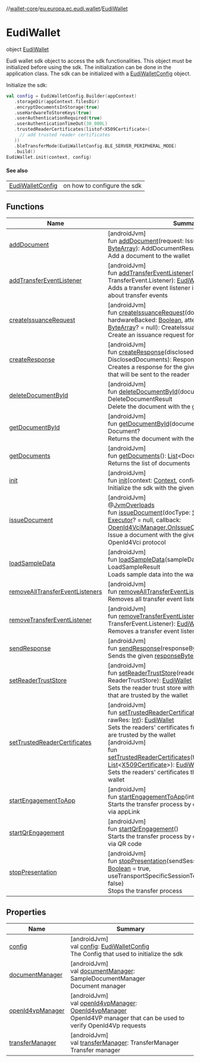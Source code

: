 //[wallet-core](../../../index.md)/[eu.europa.ec.eudi.wallet](../index.md)/[EudiWallet](index.md)

# EudiWallet

object [EudiWallet](index.md)

Eudi wallet sdk object to access the sdk functionalities. This object must be initialized before
using the sdk. The initialization can be done in the application class. The sdk can be initialized
with a [EudiWalletConfig](../-eudi-wallet-config/index.md) object.

Initialize the sdk:

```kotlin
val config = EudiWalletConfig.Builder(appContext)
   .storageDir(appContext.filesDir)
   .encryptDocumentsInStorage(true)
   .useHardwareToStoreKeys(true)
   .userAuthenticationRequired(true)
   .userAuthenticationTimeOut(30_000L)
   .trustedReaderCertificates(listof<X509Certificate>(
     // add trusted reader certificates
   ))
   .bleTransferMode(EudiWalletConfig.BLE_SERVER_PERIPHERAL_MODE)
   .build()
EudiWallet.init(context, config)
```

#### See also

|                                                     |                             |
|-----------------------------------------------------|-----------------------------|
| [EudiWalletConfig](../-eudi-wallet-config/index.md) | on how to configure the sdk |

## Functions

| Name                                                                      | Summary                                                                                                                                                                                                                                                                                                                                                                                                                                                                                                                                                                                                                                                                                                                                                                                                         |
|---------------------------------------------------------------------------|-----------------------------------------------------------------------------------------------------------------------------------------------------------------------------------------------------------------------------------------------------------------------------------------------------------------------------------------------------------------------------------------------------------------------------------------------------------------------------------------------------------------------------------------------------------------------------------------------------------------------------------------------------------------------------------------------------------------------------------------------------------------------------------------------------------------|
| [addDocument](add-document.md)                                            | [androidJvm]<br>fun [addDocument](add-document.md)(request: IssuanceRequest, data: [ByteArray](https://kotlinlang.org/api/latest/jvm/stdlib/kotlin/-byte-array/index.html)): AddDocumentResult<br>Add a document to the wallet                                                                                                                                                                                                                                                                                                                                                                                                                                                                                                                                                                                  |
| [addTransferEventListener](add-transfer-event-listener.md)                | [androidJvm]<br>fun [addTransferEventListener](add-transfer-event-listener.md)(listener: TransferEvent.Listener): [EudiWallet](index.md)<br>Adds a transfer event listener in order to be notified about transfer events                                                                                                                                                                                                                                                                                                                                                                                                                                                                                                                                                                                        |
| [createIssuanceRequest](create-issuance-request.md)                       | [androidJvm]<br>fun [createIssuanceRequest](create-issuance-request.md)(docType: [String](https://kotlinlang.org/api/latest/jvm/stdlib/kotlin/-string/index.html), hardwareBacked: [Boolean](https://kotlinlang.org/api/latest/jvm/stdlib/kotlin/-boolean/index.html), attestationChallenge: [ByteArray](https://kotlinlang.org/api/latest/jvm/stdlib/kotlin/-byte-array/index.html)? = null): CreateIssuanceRequestResult<br>Create an issuance request for the given [docType](create-issuance-request.md)                                                                                                                                                                                                                                                                                                    |
| [createResponse](create-response.md)                                      | [androidJvm]<br>fun [createResponse](create-response.md)(disclosedDocuments: DisclosedDocuments): ResponseResult<br>Creates a response for the given [disclosedDocuments](create-response.md) that will be sent to the reader                                                                                                                                                                                                                                                                                                                                                                                                                                                                                                                                                                                   |
| [deleteDocumentById](delete-document-by-id.md)                            | [androidJvm]<br>fun [deleteDocumentById](delete-document-by-id.md)(documentId: DocumentId): DeleteDocumentResult<br>Delete the document with the given [documentId](delete-document-by-id.md)                                                                                                                                                                                                                                                                                                                                                                                                                                                                                                                                                                                                                   |
| [getDocumentById](get-document-by-id.md)                                  | [androidJvm]<br>fun [getDocumentById](get-document-by-id.md)(documentId: DocumentId): Document?<br>Returns the document with the given [documentId](get-document-by-id.md)                                                                                                                                                                                                                                                                                                                                                                                                                                                                                                                                                                                                                                      |
| [getDocuments](get-documents.md)                                          | [androidJvm]<br>fun [getDocuments](get-documents.md)(): [List](https://kotlinlang.org/api/latest/jvm/stdlib/kotlin.collections/-list/index.html)&lt;Document&gt;<br>Returns the list of documents                                                                                                                                                                                                                                                                                                                                                                                                                                                                                                                                                                                                               |
| [init](init.md)                                                           | [androidJvm]<br>fun [init](init.md)(context: [Context](https://developer.android.com/reference/kotlin/android/content/Context.html), config: [EudiWalletConfig](../-eudi-wallet-config/index.md))<br>Initialize the sdk with the given [config](init.md)                                                                                                                                                                                                                                                                                                                                                                                                                                                                                                                                                        |
| [issueDocument](issue-document.md)                                        | [androidJvm]<br>@[JvmOverloads](https://kotlinlang.org/api/latest/jvm/stdlib/kotlin.jvm/-jvm-overloads/index.html)<br>fun [issueDocument](issue-document.md)(docType: [String](https://kotlinlang.org/api/latest/jvm/stdlib/kotlin/-string/index.html), executor: [Executor](https://developer.android.com/reference/kotlin/java/util/concurrent/Executor.html)? = null, callback: [OpenId4VciManager.OnIssueCallback](../../eu.europa.ec.eudi.wallet.document.issue.openid4vci/-open-id4-vci-manager/-on-issue-callback/index.md))<br>Issue a document with the given [docType](issue-document.md) using OpenId4Vci protocol                                                                                                                                                                                   |
| [loadSampleData](load-sample-data.md)                                     | [androidJvm]<br>fun [loadSampleData](load-sample-data.md)(sampleData: [ByteArray](https://kotlinlang.org/api/latest/jvm/stdlib/kotlin/-byte-array/index.html)): LoadSampleResult<br>Loads sample data into the wallet's document manager                                                                                                                                                                                                                                                                                                                                                                                                                                                                                                                                                                        |
| [removeAllTransferEventListeners](remove-all-transfer-event-listeners.md) | [androidJvm]<br>fun [removeAllTransferEventListeners](remove-all-transfer-event-listeners.md)(): [EudiWallet](index.md)<br>Removes all transfer event listeners.                                                                                                                                                                                                                                                                                                                                                                                                                                                                                                                                                                                                                                                |
| [removeTransferEventListener](remove-transfer-event-listener.md)          | [androidJvm]<br>fun [removeTransferEventListener](remove-transfer-event-listener.md)(listener: TransferEvent.Listener): [EudiWallet](index.md)<br>Removes a transfer event listener.                                                                                                                                                                                                                                                                                                                                                                                                                                                                                                                                                                                                                            |
| [sendResponse](send-response.md)                                          | [androidJvm]<br>fun [sendResponse](send-response.md)(responseBytes: [ByteArray](https://kotlinlang.org/api/latest/jvm/stdlib/kotlin/-byte-array/index.html))<br>Sends the given [responseBytes](send-response.md) to the reader                                                                                                                                                                                                                                                                                                                                                                                                                                                                                                                                                                                 |
| [setReaderTrustStore](set-reader-trust-store.md)                          | [androidJvm]<br>fun [setReaderTrustStore](set-reader-trust-store.md)(readerTrustStore: ReaderTrustStore): [EudiWallet](index.md)<br>Sets the reader trust store with the readers' certificates that are trusted by the wallet                                                                                                                                                                                                                                                                                                                                                                                                                                                                                                                                                                                   |
| [setTrustedReaderCertificates](set-trusted-reader-certificates.md)        | [androidJvm]<br>fun [setTrustedReaderCertificates](set-trusted-reader-certificates.md)(@[RawRes](https://developer.android.com/reference/kotlin/androidx/annotation/RawRes.html)vararg rawRes: [Int](https://kotlinlang.org/api/latest/jvm/stdlib/kotlin/-int/index.html)): [EudiWallet](index.md)<br>Sets the readers' certificates from raw resources that are trusted by the wallet<br>[androidJvm]<br>fun [setTrustedReaderCertificates](set-trusted-reader-certificates.md)(trustedReaderCertificates: [List](https://kotlinlang.org/api/latest/jvm/stdlib/kotlin.collections/-list/index.html)&lt;[X509Certificate](https://developer.android.com/reference/kotlin/java/security/cert/X509Certificate.html)&gt;): [EudiWallet](index.md)<br>Sets the readers' certificates that are trusted by the wallet |
| [startEngagementToApp](start-engagement-to-app.md)                        | [androidJvm]<br>fun [startEngagementToApp](start-engagement-to-app.md)(intent: [Intent](https://developer.android.com/reference/kotlin/android/content/Intent.html))<br>Starts the transfer process by engaging with the reader via appLink                                                                                                                                                                                                                                                                                                                                                                                                                                                                                                                                                                     |
| [startQrEngagement](start-qr-engagement.md)                               | [androidJvm]<br>fun [startQrEngagement](start-qr-engagement.md)()<br>Starts the transfer process by engaging with the reader via QR code                                                                                                                                                                                                                                                                                                                                                                                                                                                                                                                                                                                                                                                                        |
| [stopPresentation](stop-presentation.md)                                  | [androidJvm]<br>fun [stopPresentation](stop-presentation.md)(sendSessionTerminationMessage: [Boolean](https://kotlinlang.org/api/latest/jvm/stdlib/kotlin/-boolean/index.html) = true, useTransportSpecificSessionTermination: [Boolean](https://kotlinlang.org/api/latest/jvm/stdlib/kotlin/-boolean/index.html) = false)<br>Stops the transfer process                                                                                                                                                                                                                                                                                                                                                                                                                                                        |

## Properties

| Name                                      | Summary                                                                                                                                                                                                                              |
|-------------------------------------------|--------------------------------------------------------------------------------------------------------------------------------------------------------------------------------------------------------------------------------------|
| [config](config.md)                       | [androidJvm]<br>val [config](config.md): [EudiWalletConfig](../-eudi-wallet-config/index.md)<br>The Config that used to initialize the sdk                                                                                           |
| [documentManager](document-manager.md)    | [androidJvm]<br>val [documentManager](document-manager.md): SampleDocumentManager<br>Document manager                                                                                                                                |
| [openId4vpManager](open-id4vp-manager.md) | [androidJvm]<br>val [openId4vpManager](open-id4vp-manager.md): [OpenId4vpManager](../../eu.europa.ec.eudi.wallet.transfer.openid4vp/-open-id4vp-manager/index.md)<br>OpenId4VP manager that can be used to verify OpenId4Vp requests |
| [transferManager](transfer-manager.md)    | [androidJvm]<br>val [transferManager](transfer-manager.md): TransferManager<br>Transfer manager                                                                                                                                      |
